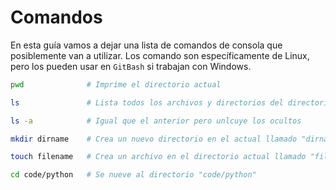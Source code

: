 # Comandos

En esta guía vamos a dejar una lista de comandos de consola que posiblemente
van a utilizar.
Los comando son específicamente de Linux, pero los pueden usar en `GitBash` si
trabajan con Windows.

```bash
pwd              # Imprime el directorio actual

ls               # Lista todos los archivos y directorios del directorio actual

ls -a            # Igual que el anterior pero unlcuye los ocultos

mkdir dirname    # Crea un nuevo directorio en el actual llamado "dirname"

touch filename   # Crea un archivo en el directorio actual llamado "filename"

cd code/python   # Se nueve al directorio "code/python"
```
